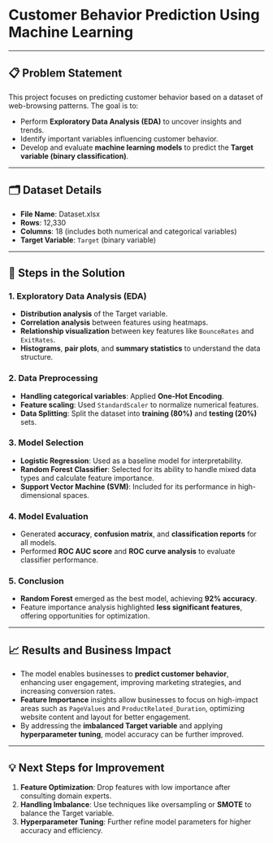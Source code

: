 # **Customer Behavior Prediction Using Machine Learning**

---

## 📋 **Problem Statement**

This project focuses on predicting customer behavior based on a dataset of web-browsing patterns. The goal is to:

- Perform **Exploratory Data Analysis (EDA)** to uncover insights and trends.
- Identify important variables influencing customer behavior.
- Develop and evaluate **machine learning models** to predict the **Target variable (binary classification)**.

---

## 🗂 **Dataset Details**

- **File Name**: Dataset.xlsx  
- **Rows**: 12,330  
- **Columns**: 18 (includes both numerical and categorical variables)  
- **Target Variable**: `Target` (binary variable)  

---

## 🚀 **Steps in the Solution**

### **1. Exploratory Data Analysis (EDA)**

- **Distribution analysis** of the Target variable.  
- **Correlation analysis** between features using heatmaps.  
- **Relationship visualization** between key features like `BounceRates` and `ExitRates`.  
- **Histograms**, **pair plots**, and **summary statistics** to understand the data structure.  

### **2. Data Preprocessing**

- **Handling categorical variables**: Applied **One-Hot Encoding**.  
- **Feature scaling**: Used `StandardScaler` to normalize numerical features.  
- **Data Splitting**: Split the dataset into **training (80%)** and **testing (20%)** sets.  

### **3. Model Selection**

- **Logistic Regression**: Used as a baseline model for interpretability.  
- **Random Forest Classifier**: Selected for its ability to handle mixed data types and calculate feature importance.  
- **Support Vector Machine (SVM)**: Included for its performance in high-dimensional spaces.  

### **4. Model Evaluation**

- Generated **accuracy**, **confusion matrix**, and **classification reports** for all models.  
- Performed **ROC AUC score** and **ROC curve analysis** to evaluate classifier performance.  

### **5. Conclusion**

- **Random Forest** emerged as the best model, achieving **92% accuracy**.  
- Feature importance analysis highlighted **less significant features**, offering opportunities for optimization.  

---

## 📈 **Results and Business Impact**

- The model enables businesses to **predict customer behavior**, enhancing user engagement, improving marketing strategies, and increasing conversion rates.  
- **Feature Importance** insights allow businesses to focus on high-impact areas such as `PageValues` and `ProductRelated_Duration`, optimizing website content and layout for better engagement.  
- By addressing the **imbalanced Target variable** and applying **hyperparameter tuning**, model accuracy can be further improved.  

---

## 💡 **Next Steps for Improvement**

1. **Feature Optimization**: Drop features with low importance after consulting domain experts.  
2. **Handling Imbalance**: Use techniques like oversampling or **SMOTE** to balance the Target variable.  
3. **Hyperparameter Tuning**: Further refine model parameters for higher accuracy and efficiency.  
